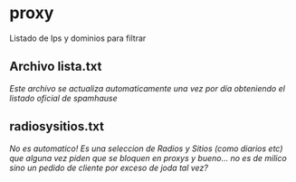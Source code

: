 # proxy
Listado de Ips y dominios para filtrar

## Archivo lista.txt

*Este archivo se actualiza automaticamente una vez por día obteniendo el listado oficial de spamhause*  

## radiosysitios.txt
*No es automatico! Es una seleccion de Radios y Sitios (como diarios etc) que alguna vez piden que se bloquen en proxys y bueno... no es de milico sino un pedido de cliente por exceso de joda tal vez?*
